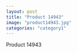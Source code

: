 ```yaml
---
layout: post
title: "Product 14943"
image: "product14943.jpg"
categories: "category1"
---
```

Product 14943
